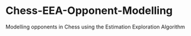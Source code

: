 # Chess-EEA-Opponent-Modelling
Modelling opponents in Chess using the Estimation Exploration Algorithm
